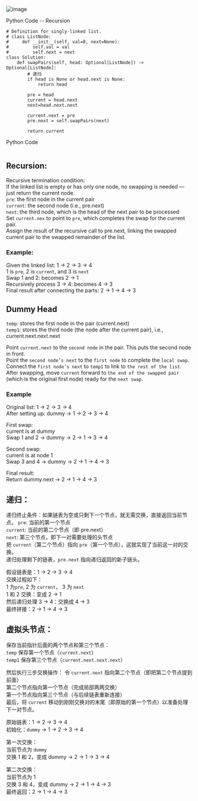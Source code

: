 ![image](https://github.com/user-attachments/assets/acd2e30f-2250-47ae-b257-2636e4f3766a)

Python Code -- Recursion 

```
# Definition for singly-linked list.
# class ListNode:
#     def __init__(self, val=0, next=None):
#         self.val = val
#         self.next = next
class Solution:
    def swapPairs(self, head: Optional[ListNode]) -> Optional[ListNode]:
        # 递归
        if head is None or head.next is None: 
            return head 
        
        pre = head 
        current = head.next 
        next=head.next.next

        current.next = pre 
        pre.next = self.swapPairs(next) 

        return current
```

Python Code 
```

```
## Recursion:

Recursive termination condition: <br>
If the linked list is empty or has only one node, no swapping is needed — just return the current node.<br>
`pre`: the first node in the current pair <br>
`current`: the second node (i.e., pre.next) <br>
`next`: the third node, which is the head of the next pair to be processed <br>
Set `current.nex` to point to `pre`, which completes the swap for the current pair. <br>
Assign the result of the recursive call to pre.next, linking the swapped current pair to the swapped remainder of the list.

### Example:
Given the linked list: 1 -> 2 -> 3 -> 4 <br>
1 is `pre`, 2 is `current`, and 3 is `next` <br>
Swap 1 and 2: becomes 2 -> 1 <br>
Recursively process 3 -> 4: becomes 4 -> 3 <br>
Final result after connecting the parts: 2 -> 1 -> 4 -> 3 <br>

## Dummy Head 

`temp`: stores the first node in the pair (current.next) <br>
`temp1`: stores the third node (the node after the current pair), i.e., current.next.next.next <br>

Point `current.next` to the `second node` in the pair. This puts the second node in front.<br>
Point the `second node’s next` to the `first node` to complete the `local swap`. <br>
Connect the `first node’s next` to `temp1` to link to `the rest of the list`. <br>
After swapping, move `current` forward to `the end of the swapped pair` (which is the original first node)  ready for the `next swap`. <br>

### Example
Original list: 1 -> 2 -> 3 -> 4 <br>
After setting up: dummy -> 1 -> 2 -> 3 -> 4 <br>

First swap: <br>
current is at dummy <br>
Swap 1 and 2 → dummy -> 2 -> 1 -> 3 -> 4

Second swap: <br>
current is at node 1 <br>
Swap 3 and 4 → dummy -> 2 -> 1 -> 4 -> 3

Final result: <br>
Return dummy.next → 2 -> 1 -> 4 -> 3



## 递归： 

递归终止条件：如果链表为空或只剩下一个节点，就无需交换，直接返回当前节点。 
`pre`: 当前的第一个节点 <br>
`current`: 当前的第二个节点（即 pre.next）<br>
`next`: 第三个节点，即下一对需要处理的头节点 <br>
把 `current`（第二个节点）指向 `pre`（第一个节点），这就实现了当前这一对的交换。<br> 
递归处理剩下的链表，`pre.next` 指向递归返回的新子链头。 

假设链表是：1 -> 2 -> 3 -> 4<br>
交换过程如下：<br>
1 为`pre`, 2 为 `current`， 3 为 `next` <br>
1 和 2 交换：变成 2 -> 1  <br>
然后递归处理 3 -> 4：交换成 4 -> 3 <br>
最终拼接：2 -> 1 -> 4 -> 3 <br>


## 虚拟头节点： 

保存当前指针后面的两个节点和第三个节点：<br>
`temp` 保存第一个节点（`current.next`）<br>
`temp1` 保存第三个节点（`current.next.next.next`）<br>
 
然后执行三步交换操作：
令 `current.next` 指向第二个节点（即把第二个节点提到前面）<br>
第二个节点指向第一个节点（完成局部两两交换）<br>
第一个节点指向第三个节点（与后续链表重新连接）<br>
最后，将 `current` 移动到刚刚交换对的末尾（即原始的第一个节点）以准备处理下一对节点。<br> 

原始链表：1 -> 2 -> 3 -> 4 <br>
初始化：`dummy` -> 1 -> 2 -> 3 -> 4 <br>

第一次交换：<br>
当前节点为 `dummy` <br>
交换 1 和 2，变成 dummy -> 2 -> 1 -> 3 -> 4 

第二次交换：<br>
当前节点为 1 <br>
交换 3 和 4，变成 dummy -> 2 -> 1 -> 4 -> 3 <br>
最终返回：2 -> 1 -> 4 -> 3 <br>



